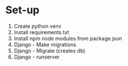 # Set-up

1. Create python venv
2. Install requirements.txt
3. Install npm node modules from package.json
4. Django - Make migrations
5. Django - Migrate (creates db)
6. Django - runserver
